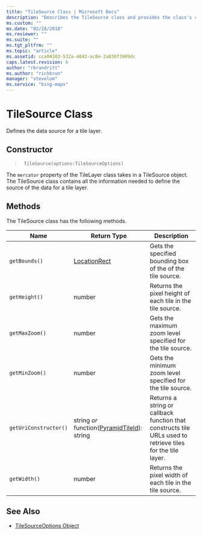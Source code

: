```yaml
---
title: "TileSource Class | Microsoft Docs"
description: "Describes the TileSource class and provides the class's constructor and a table that outlines the return type and description for various methods."
ms.custom: ""
ms.date: "02/28/2018"
ms.reviewer: ""
ms.suite: ""
ms.tgt_pltfrm: ""
ms.topic: "article"
ms.assetid: cca04203-532a-4842-ac8e-2a838f3909dc
caps.latest.revision: 6
author: "rbrundritt"
ms.author: "richbrun"
manager: "stevelom"
ms.service: "bing-maps"
---
```


# TileSource Class

Defines the data source for a tile layer.

## Constructor

> ` TileSource(options:TileSourceOptions)`

The `mercator` property of the TileLayer class takes in a TileSource object. The TileSource class contains all the information needed to define the source of the data for a tile layer. 

##  Methods

The TileSource class has the following methods.  

Name                      | Return Type    | Description
------------------------- | -------------- | -----------------------------------------
`getBounds()`             | [LocationRect](locationrect-class.md)   | Gets the specified bounding box of the of the tile source.
`getHeight()`             | number         | Returns the pixel height of each tile in the tile source.
`getMaxZoom()`            | number         | Gets the maximum zoom level specified for the tile source.
`getMinZoom()`            | number         | Gets the minimum zoom level specified for the tile source.
`getUriConstructor()`     | string _or_  function([PyramidTileId](pyramidtileid-class.md)): string       | Returns a string or callback function that constructs tile URLs used to retrieve tiles for the tile layer.
`getWidth()`              | number         | Returns the pixel width of each tile in the tile source.


## See Also
  * [TileSourceOptions Object](tilesourceoptions-object.md)
